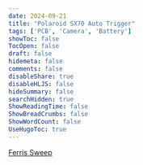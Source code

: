 ```yaml
---
date: 2024-09-21
title: "Polaroid SX70 Auto Trigger"
tags: ['PCB', 'Camera', 'Battery']
showToc: false
TocOpen: false
draft: false
hidemeta: false
comments: false
disableShare: true
disableHLJS: false
hideSummary: false
searchHidden: true
ShowReadingTime: false
ShowBreadCrumbs: false
ShowWordCount: false
UseHugoToc: true
---
```


[Ferris Sweep](https://photos.fife.usercontent.google.com/pw/AP1GczPHhAB55D3LykkAZ_5H-qSTKWEdOzzAMzIPIgcOie_-pi2XaOsn206PIA=w1265-h953-s-no-gm?authuser=0)


